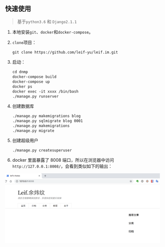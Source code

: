 ## 快速使用

> 基于`python3.6` 和 `Django2.1.1`

1. 本地安装`git`、`docker`和`docker-compose`。
2. `clone`项目：
   ```
   git clone https://github.com/leif-yu/leif.im.git
   ```
3. 启动：
   ```
   cd dnmp
   docker-compose build
   docker-compose up
   docker ps
   docker exec -it xxxx /bin/bash
   ./manage.py runserver
   ```
4. 创建数据库

   ```
   ./manage.py makemigrations blog
   ./manage.py sqlmigrate blog 0001
   ./manage.py makemigrations
   ./manage.py migrate
   ```

5. 创建超级用户

   ```
   ./manage.py createsuperuser
   ```

6. docker 里面暴露了 8008 端口，所以在浏览器中访问 `http://127.0.0.1:8008/`，会看到类似如下的输出：

![Demo Image](./snapshot.png)
